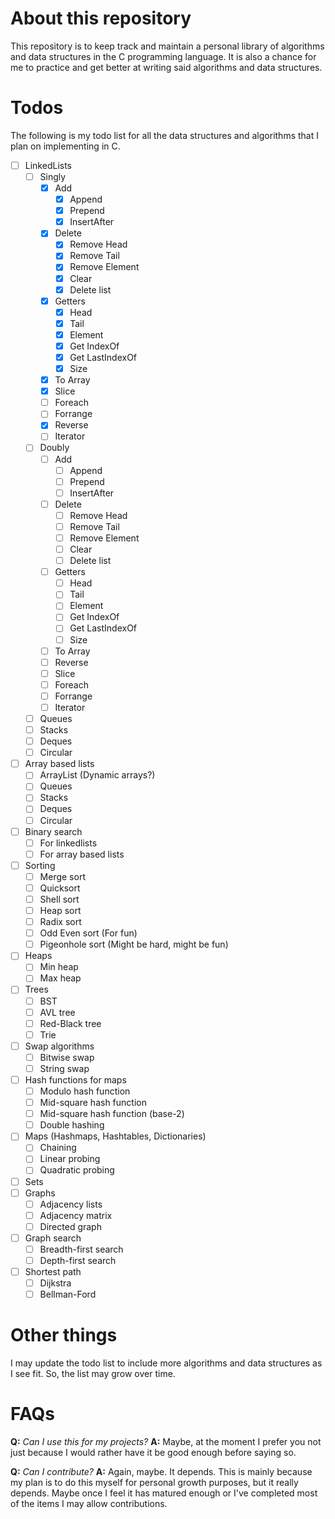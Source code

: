 # About this repository

This repository is to keep track and maintain a personal library of algorithms and data structures in the C programming language. It is also a chance for me to practice and get better at writing said algorithms and data structures.

# Todos

The following is my todo list for all the data structures and algorithms that I plan on implementing in C.

- [ ] LinkedLists
	- [ ] Singly 
		- [x] Add
			- [x] Append
			- [x] Prepend
			- [x] InsertAfter
		- [x] Delete
			- [x] Remove Head
			- [x] Remove Tail
			- [x] Remove Element
			- [x] Clear
			- [x] Delete list
		- [x] Getters
			- [x] Head
			- [x] Tail
			- [x] Element
			- [x] Get IndexOf
			- [x] Get LastIndexOf
			- [x] Size
		- [x] To Array
		- [x] Slice
		- [ ] Foreach
		- [ ] Forrange
		- [x] Reverse
		- [ ] Iterator
	- [ ] Doubly
		- [ ] Add
			- [ ] Append
			- [ ] Prepend
			- [ ] InsertAfter
		- [ ] Delete
			- [ ] Remove Head
			- [ ] Remove Tail
			- [ ] Remove Element
			- [ ] Clear
			- [ ] Delete list
		- [ ] Getters
			- [ ] Head
			- [ ] Tail
			- [ ] Element
			- [ ] Get IndexOf
			- [ ] Get LastIndexOf
			- [ ] Size
		- [ ] To Array
		- [ ] Reverse
		- [ ] Slice
		- [ ] Foreach
		- [ ] Forrange
		- [ ] Iterator
	- [ ] Queues
	- [ ] Stacks
	- [ ] Deques
	- [ ] Circular
- [ ] Array based lists
	- [ ] ArrayList (Dynamic arrays?)
	- [ ] Queues
	- [ ] Stacks
	- [ ] Deques
	- [ ] Circular
- [ ] Binary search
	- [ ] For linkedlists
	- [ ] For array based lists
- [ ] Sorting
	- [ ] Merge sort
	- [ ] Quicksort
	- [ ] Shell sort
	- [ ] Heap sort
	- [ ] Radix sort
	- [ ] Odd Even sort (For fun)
	- [ ] Pigeonhole sort (Might be hard, might be fun)
- [ ] Heaps
	- [ ] Min heap
	- [ ] Max heap
- [ ] Trees
	- [ ] BST
	- [ ] AVL tree
	- [ ] Red-Black tree
	- [ ] Trie
- [ ] Swap algorithms
	- [ ] Bitwise swap
	- [ ] String swap
- [ ] Hash functions for maps
	- [ ] Modulo hash function
	- [ ] Mid-square hash function
	- [ ] Mid-square hash function (base-2)
	- [ ] Double hashing
- [ ] Maps (Hashmaps, Hashtables, Dictionaries)
	- [ ] Chaining
	- [ ] Linear probing
	- [ ] Quadratic probing
- [ ] Sets
- [ ] Graphs
	- [ ] Adjacency lists
	- [ ] Adjacency matrix
	- [ ] Directed graph
- [ ] Graph search
	- [ ] Breadth-first search
	- [ ] Depth-first search
- [ ] Shortest path
	- [ ] Dijkstra
	- [ ] Bellman-Ford

# Other things

I may update the todo list to include more algorithms and data structures as I see fit. So, the list may grow over time.

# FAQs

**Q:** *Can I use this for my projects?*
**A:** Maybe, at the moment I prefer you not just because I would rather have it be good enough before saying so.

**Q:** *Can I contribute?*
**A:** Again, maybe. It depends. This is mainly because my plan is to do this myself for personal growth purposes, but it really depends. Maybe once I feel it has matured enough or I've completed most of the items I may allow contributions.
